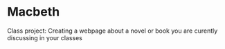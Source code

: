 # Macbeth
Class project: Creating a webpage about a novel or book you are curently discussing in your classes
